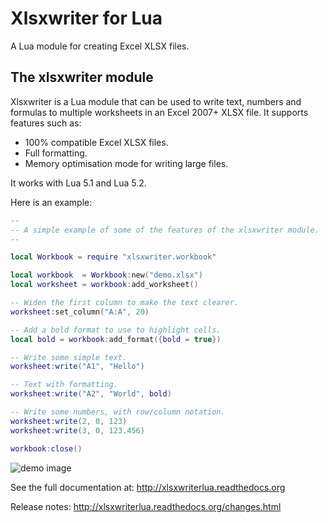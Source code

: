 # Xlsxwriter for Lua

A Lua module for creating Excel XLSX files.

## The xlsxwriter module

Xlsxwriter is a Lua  module that can be used to write text, numbers and formulas
to multiple worksheets in an Excel 2007+ XLSX file. It supports
features such as:

* 100% compatible Excel XLSX files.
* Full formatting.
* Memory optimisation mode for writing large files.

It works with Lua 5.1 and Lua 5.2.


Here is an example:


```lua
--
-- A simple example of some of the features of the xlsxwriter module.
--

local Workbook = require "xlsxwriter.workbook"

local workbook  = Workbook:new("demo.xlsx")
local worksheet = workbook:add_worksheet()

-- Widen the first column to make the text clearer.
worksheet:set_column("A:A", 20)

-- Add a bold format to use to highlight cells.
local bold = workbook:add_format({bold = true})

-- Write some simple text.
worksheet:write("A1", "Hello")

-- Text with formatting.
worksheet:write("A2", "World", bold)

-- Write some numbers, with row/column notation.
worksheet:write(2, 0, 123)
worksheet:write(3, 0, 123.456)

workbook:close()

```


![demo image](https://raw.githubusercontent.com/jmcnamara/xlsxwriter.lua/master/dev/docs/source/_images/demo.png)


See the full documentation at: http://xlsxwriterlua.readthedocs.org

Release notes: http://xlsxwriterlua.readthedocs.org/changes.html
